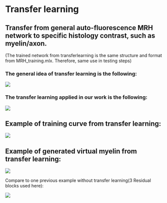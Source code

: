 # Transfer learning 
## Transfer from general auto-fluorescence MRH network to specific histology contrast, such as myelin/axon. 
(The trained network from transferlearning is the same structure and format from MRH_training.mlx. Therefore, same use in testing steps)

### The general idea of transfer learning is the following:

![](https://github.com/liangzifei/MRH_net_submit/blob/main/image/transfer_learning_general.png)

### The transfer learning applied in our work is the following:

![](https://github.com/liangzifei/MRH_net_submit/blob/main/image/Network.jpg)

## Example of training curve from transfer learning:

![](https://github.com/liangzifei/MRH_net_submit/blob/main/image/TrainingCurve.jpg)

## Example of generated virtual myelin from transfer learning:
![](https://github.com/liangzifei/MRH_net_submit/blob/main/image/Transfer_fromAutofluo.jpg)

Compare to one previous example without transfer learning(3 Residual blocks used here):

![](https://github.com/liangzifei/MRH_net_submit/blob/main/image/No_transfer_3Resblock.jpg)
